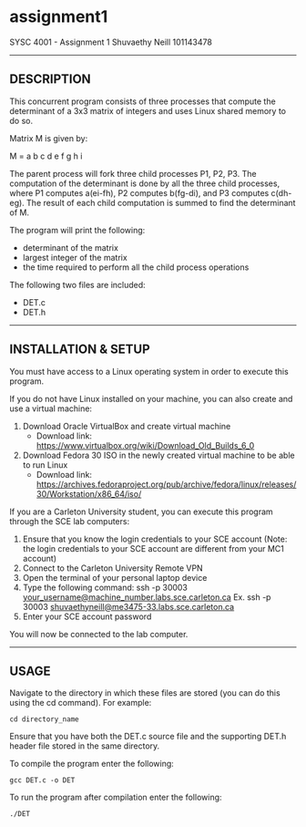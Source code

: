 # assignment1
SYSC 4001 - Assignment 1
Shuvaethy Neill 101143478

--------------------------------------------
DESCRIPTION
--------------------------------------------
This concurrent program consists of three processes that compute the determinant of a 3x3 matrix of integers and uses Linux shared memory to do so. 

Matrix M is given by:

M = a b c
    d e f
    g h i

The parent process will fork three child processes P1, P2, P3. The computation of the determinant is done by all the three child processes, where P1 computes a(ei-fh), P2 computes b(fg-di), and P3 computes c(dh-eg). The result of each child computation is summed to find the determinant of M. 

The program will print the following:
- determinant of the matrix
- largest integer of the matrix
- the time required to perform all the child process operations

The following two files are included:  
- DET.c
- DET.h

--------------------------------------------
INSTALLATION & SETUP
--------------------------------------------
You must have access to a Linux operating system in order to execute this program. 

If you do not have Linux installed on your machine, you can also create and use a virtual machine:
1. Download Oracle VirtualBox and create virtual machine
    - Download link: https://www.virtualbox.org/wiki/Download_Old_Builds_6_0
2. Download Fedora 30 ISO in the newly created virtual machine to be able to run Linux
    - Download link: https://archives.fedoraproject.org/pub/archive/fedora/linux/releases/30/Workstation/x86_64/iso/


If you are a Carleton University student, you can execute this program through the SCE lab computers:
1. Ensure that you know the login credentials to your SCE account (Note: the login credentials to your SCE account are different from your MC1 account)
2. Connect to the Carleton University Remote VPN
3. Open the terminal of your personal laptop device
4. Type the following command: ssh -p 30003 your_username@machine_number.labs.sce.carleton.ca
        Ex. ssh -p 30003 shuvaethyneill@me3475-33.labs.sce.carleton.ca
5. Enter your SCE account password

You will now be connected to the lab computer. 

--------------------------------------------
USAGE
--------------------------------------------
Navigate to the directory in which these files are stored (you can do this using the cd command). For example:

    cd directory_name
    
Ensure that you have both the DET.c source file and the supporting DET.h header file stored in the same directory.

To compile the program enter the following:

    gcc DET.c -o DET
    
To run the program after compilation enter the following:

    ./DET
